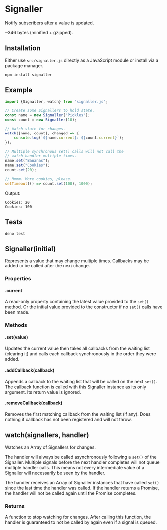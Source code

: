 # Signaller

Notify subscribers after a value is updated.

~346 bytes (minified + gzipped).

## Installation

Either use `src/signaller.js` directly as a JavaScript module or install
via a package manager.

```
npm install signaller
```

## Example

```javascript
import {Signaller, watch} from "signaller.js";

// Create some Signallers to hold state.
const name = new Signaller("Pickles");
const count = new Signaller(10);

// Watch state for changes.
watch([name, count], changed => {
    console.log(`${name.current}: ${count.current}`);
});

// Multiple synchronous set() calls will not call the
// watch handler multiple times.
name.set("Bananas");
name.set("Cookies");
count.set(20);

// Hmmm. More cookies, please.
setTimeout(() => count.set(100), 1000);
```

Output:

```
Cookies: 20
Cookies: 100
```

## Tests

```
deno test
```

## Signaller(initial)

Represents a value that may change multiple times. Callbacks may
be added to be called after the next change.

### Properties

#### .current

A read-only property containing the latest value provided to the `set()`
method. Or the initial value provided to the constructor if no `set()`
calls have been made.

### Methods

#### .set(value)

Updates the current value then takes all callbacks from the waiting
list (clearing it) and calls each callback synchronously in the 
order they were added.

#### .addCallback(callback)

Appends a callback to the waiting list that will be called on  the next
`set()`. The callback function is called with this Signaller instance as
its only argument. Its return value is ignored.

#### .removeCallback(callback)

Removes the first matching callback from the waiting list (if 
any). Does nothing if callback has not been registered and will not
throw.

## watch(signallers, handler)

Watches an Array of Signallers for changes.

The handler will always be called asynchronously following a `set()` of
the Signaller. Multiple signals before the next handler completes will not
queue multiple handler calls. This means not every intermediate value of a
Signaller will necessarily be seen by the handler.

The handler receives an Array of Signaller instances that have called
`set()` since the last time the handler was called. If the handler returns
a Promise, the handler will not be called again until the Promise completes.

### Returns

A function to stop watching for changes. After calling this function, the
handler is guaranteed to not be called by again even if a signal is queued.
